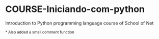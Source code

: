 # COURSE-Iniciando-com-python

Introduction to Python programming language course of School of Net

<small>* Also added a small comment function</small>